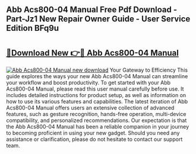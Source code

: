 ## Abb Acs800-04 Manual Free Pdf Download - Part-Jz1 New Repair Owner Guide - User Service Edition BFq9u

# <h2><a href="http://cf22399.oget.top/?id=Abb+Acs800-04+Manual">🔗Download New 👉🔴 Abb Acs800-04 Manual</a></h2>

[![Abb Acs800-04 Manual new download](https://i.imgur.com/5g1atiW.png)](http://cf22399.oget.top/?id=Abb+Acs800-04+Manual)
Your Gateway to Efficiency This guide explores the ways your new Abb Acs800-04 Manual can streamline your workflow and boost productivity. To get started with your Abb Acs800-04 Manual, please read this user manual carefully before use. It includes detailed instructions for product setup, as well as information on how to use its various features and capabilities. The latest iteration of Abb Acs800-04 Manual offers users an extensive collection of advanced features, such as gesture recognition, hands-free operation, multi-device compatibility, and personalized recommendations. Our expectation is that the Abb Acs800-04 Manual has been a reliable companion in your journey to becoming proficient in using your new gadget. Should you need any assistance or clarification, please do not hesitate to contact our support team.
